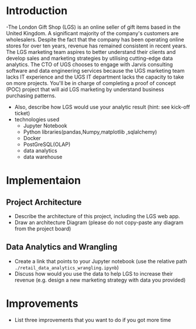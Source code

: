 # Introduction
-The London Gift Shop (LGS) is an online seller of gift items based in the United Kingdom. A significant majority of the company's customers are wholesalers. Despite the fact that the company has been operating online stores for over ten years, revenue has remained consistent in recent years. The LGS marketing team aspires to better understand their clients and develop sales and marketing strategies by utilising cutting-edge data analytics. The CTO of UGS chooses to engage with Jarvis consulting software and data engineering services because the UGS marketing team lacks IT experience and the UGS IT department lacks the capacity to take on more projects. You'll be in charge of completing a proof of concept (POC) project that will aid LGS marketing by understand business purchasing patterns.

- Also, describe how LGS would use your analytic result (hint: see kick-off ticket)
- technologies used
  - Jupyter Notebook
  - Python libraries(pandas,Numpy,matplotlib ,sqlalchemy)
  - Docker
  - PostGreSQL(OLAP)  
  - data analytics
  - data warehouse

# Implementaion
## Project Architecture
- Describe the architecture of this project, including the LGS web app.
- Draw an architecture Diagram (please do not copy-paste any diagram from the project board)

## Data Analytics and Wrangling
- Create a link that points to your Jupyter notebook (use the relative path `./retail_data_analytics_wrangling.ipynb`)
- Discuss how would you use the data to help LGS to increase their revenue (e.g. design a new marketing strategy with data you provided)

# Improvements
- List three improvements that you want to do if you got more time